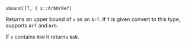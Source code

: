 ```
ubound([T, ] x::ArbOrRef)
```

Returns an upper bound of `x` as an `Arf`. If `T` is given convert to this type, supports `Arf` and `Arb`.

If `x` contains `NaN` it returns `NaN`.
